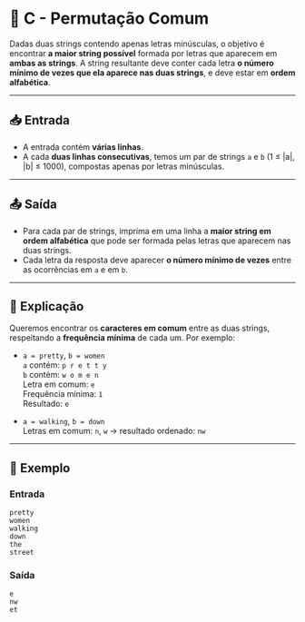 # 🔁 C - Permutação Comum

Dadas duas strings contendo apenas letras minúsculas, o objetivo é encontrar **a maior string possível** formada por letras que aparecem em **ambas as strings**. A string resultante deve conter cada letra **o número mínimo de vezes que ela aparece nas duas strings**, e deve estar em **ordem alfabética**.

---

## 📥 Entrada

- A entrada contém **várias linhas**.
- A cada **duas linhas consecutivas**, temos um par de strings `a` e `b` (1 ≤ |a|, |b| ≤ 1000), compostas apenas por letras minúsculas.

---

## 📤 Saída

- Para cada par de strings, imprima em uma linha a **maior string em ordem alfabética** que pode ser formada pelas letras que aparecem nas duas strings.
- Cada letra da resposta deve aparecer **o número mínimo de vezes** entre as ocorrências em `a` e em `b`.

---

## 🧠 Explicação

Queremos encontrar os **caracteres em comum** entre as duas strings, respeitando a **frequência mínima** de cada um. Por exemplo:

- `a = pretty`, `b = women`  
  `a` contém: `p r e t t y`  
  `b` contém: `w o m e n`  
  Letra em comum: `e`  
  Frequência mínima: `1`  
  Resultado: `e`

- `a = walking`, `b = down`  
  Letras em comum: `n`, `w` → resultado ordenado: `nw`

---

## 🧪 Exemplo

### Entrada

```
pretty
women
walking
down
the
street
```

### Saída

```
e
nw
et
```
